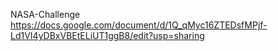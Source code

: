 NASA-Challenge
https://docs.google.com/document/d/1Q_qMyc16ZTEDsfMPjf-Ld1VI4yDBxVBEtELiUT1ggB8/edit?usp=sharing

